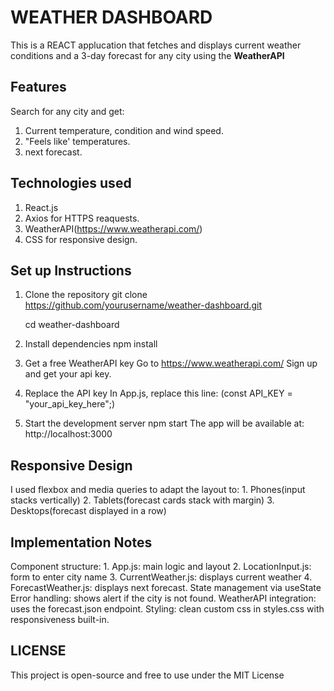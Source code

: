 # WEATHER DASHBOARD
This is a REACT applucation that fetches and displays current weather conditions and a 3-day forecast for any city using the <strong>WeatherAPI</strong>

## Features
Search for any city and get:
1. Current temperature, condition and wind speed.
2. "Feels like' temperatures.
3. next forecast.

## Technologies used
1. React.js
2. Axios for HTTPS reaquests.
3. WeatherAPI(https://www.weatherapi.com/)
4. CSS for responsive design.

## Set up Instructions
1. Clone the repository
    git clone https://github.com/yourusername/weather-dashboard.git

    cd weather-dashboard

2. Install dependencies
    npm install

3. Get a free WeatherAPI key
    Go to https://www.weatherapi.com/
    Sign up and get your api key.

4. Replace the API key
    In App.js, replace this line:
    (const API_KEY = "your_api_key_here";)

5. Start the development server
    npm start
    The app will be available at: http://localhost:3000

## Responsive Design
I used flexbox and media queries to adapt the layout to:
    1. Phones(input stacks vertically)
    2. Tablets(forecast cards stack with margin)
    3. Desktops(forecast displayed in a row)

## Implementation Notes
Component structure:
    1. App.js: main logic and layout
    2. LocationInput.js: form to enter city name
    3. CurrentWeather.js: displays current weather
    4. ForecastWeather.js: displays next forecast.
State management via useState
Error handling: shows alert if the city is not found.
WeatherAPI integration: uses the forecast.json endpoint.
Styling: clean custom css in styles.css with responsiveness built-in.

## LICENSE
This project is open-source and free to use under the MIT License



